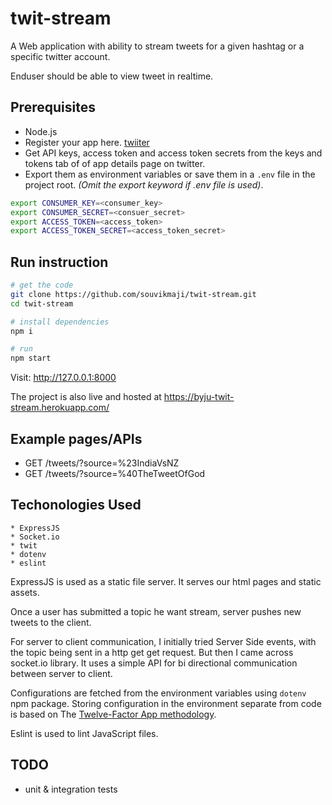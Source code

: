 # twit-stream

A Web application with ability to stream tweets for a given hashtag or a specific twitter account.

Enduser should be able to view tweet in realtime.

## Prerequisites

*  Node.js
*  Register your app here. [twiiter](https://apps.twitter.com/app/new)
*  Get API keys, access token and access token secrets from the keys and tokens tab of of app details page on twitter.
*  Export them as environment variables or save them in a `.env` file in the project root. *(Omit the export keyword if .env file is used)*.

```sh
export CONSUMER_KEY=<consumer_key>
export CONSUMER_SECRET=<consuer_secret>
export ACCESS_TOKEN=<access_token>
export ACCESS_TOKEN_SECRET=<access_token_secret>
```

## Run instruction

```sh
# get the code
git clone https://github.com/souvikmaji/twit-stream.git
cd twit-stream

# install dependencies
npm i

# run
npm start
```

Visit: <http://127.0.0.1:8000>

The project is also live and hosted at <https://byju-twit-stream.herokuapp.com/>

## Example pages/APIs

* GET /tweets/?source=%23IndiaVsNZ
* GET /tweets/?source=%40TheTweetOfGod

## Techonologies Used

    * ExpressJS
    * Socket.io
    * twit
    * dotenv
    * eslint

ExpressJS is used as a static file server. It serves our html pages and static assets.

Once a user has submitted a topic he want stream, server pushes new tweets to the client.

For server to client communication, I initially tried Server Side events, with the topic being sent in a http get get request. But then I came across socket.io library. It uses a simple API for bi directional communication between server to client.

Configurations are fetched from the environment variables using `dotenv` npm package. Storing configuration in the environment separate from code is based on The [Twelve-Factor App methodology](https://12factor.net/config).

Eslint is used to lint JavaScript files.

## TODO

* unit & integration tests
